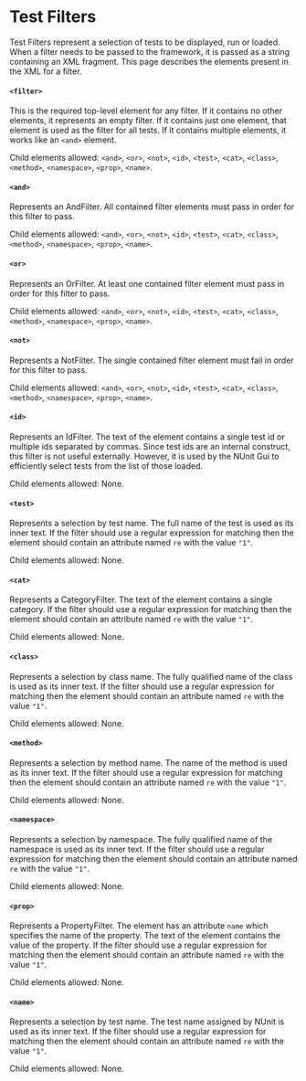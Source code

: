 # Test Filters


Test Filters represent a selection of tests to be displayed, run or loaded. When a filter needs to be passed to the framework, it is passed as a string containing an XML fragment. This page describes the elements present in the XML for a filter.

#### `<filter>`

This is the required top-level element for any filter. If it contains no other elements, it represents an empty filter. If it contains just one element, that element is used as the filter for all tests. If it contains multiple elements, it works like an `<and>` element.

Child elements allowed: `<and>`, `<or>`, `<not>`, `<id>`, `<test>`, `<cat>`, `<class>`, `<method>`, `<namespace>`, `<prop>`, `<name>`.

#### `<and>`

Represents an AndFilter. All contained filter elements must pass in order for this filter to pass.

Child elements allowed: `<and>`, `<or>`, `<not>`, `<id>`, `<test>`, `<cat>`, `<class>`, `<method>`, `<namespace>`, `<prop>`, `<name>`.

#### `<or>`

Represents an OrFilter. At least one contained filter element must pass in order for this filter to pass.

Child elements allowed: `<and>`, `<or>`, `<not>`, `<id>`, `<test>`, `<cat>`, `<class>`, `<method>`, `<namespace>`, `<prop>`, `<name>`.

#### `<not>`

Represents a NotFilter. The single contained filter element must fail in order for this filter to pass.

Child elements allowed: `<and>`, `<or>`, `<not>`, `<id>`, `<test>`, `<cat>`, `<class>`, `<method>`, `<namespace>`, `<prop>`, `<name>`.

#### `<id>`

Represents an IdFilter. The text of the element contains a single test id or multiple ids separated by commas. Since test ids are an internal construct, this filter is not useful externally. However, it is used by the NUnit Gui to efficiently select tests from the list of those loaded.

Child elements allowed: None.

#### `<test>`

Represents a selection by test name. The full name of the test is used as its inner text.
If the filter should use a regular expression for matching then the element should contain an attribute named `re` with the value `"1"`.

Child elements allowed: None.

#### `<cat>`

Represents a CategoryFilter. The text of the element contains a single category.
If the filter should use a regular expression for matching then the element should contain an attribute named `re` with the value `"1"`.

Child elements allowed: None.

#### `<class>`

Represents a selection by class name. The fully qualified name of the class is used as its inner text. 
If the filter should use a regular expression for matching then the element should contain an attribute named `re` with the value `"1"`.

Child elements allowed: None.

#### `<method>`

Represents a selection by method name. The name of the method is used as its inner text.
If the filter should use a regular expression for matching then the element should contain an attribute named `re` with the value `"1"`.

Child elements allowed: None.

#### `<namespace>`

Represents a selection by namespace. The fully qualified name of the namespace is used as its inner text.
If the filter should use a regular expression for matching then the element should contain an attribute named `re` with the value `"1"`.

Child elements allowed: None.

#### `<prop>`

Represents a PropertyFilter. The element has an attribute `name` which specifies the name of the property.
The text of the element contains the value of the property.
If the filter should use a regular expression for matching then the element should contain an attribute named `re` with the value `"1"`.

Child elements allowed: None.

#### `<name>`

Represents a selection by test name. The test name assigned by NUnit is used as its inner text.
If the filter should use a regular expression for matching then the element should contain an attribute named `re` with the value `"1"`.

Child elements allowed: None.
